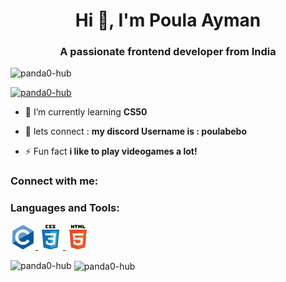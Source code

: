 <h1 align="center">Hi 👋, I'm Poula Ayman</h1>
<h3 align="center">A passionate frontend developer from India</h3>

<p align="left"> <img src="https://komarev.com/ghpvc/?username=panda0-hub&label=Profile%20views&color=0e75b6&style=flat" alt="panda0-hub" /> </p>

<p align="left"> <a href="https://github.com/ryo-ma/github-profile-trophy"><img src="https://github-profile-trophy.vercel.app/?username=panda0-hub" alt="panda0-hub" /></a> </p>

- 🌱 I’m currently learning **CS50**

- 🤝 lets connect : **my discord Username is : poulabebo**

- ⚡ Fun fact **i like to play videogames a lot!**

<h3 align="left">Connect with me:</h3>
<p align="left">
</p>

<h3 align="left">Languages and Tools:</h3>
<p align="left"> <a href="https://www.cprogramming.com/" target="_blank" rel="noreferrer"> <img src="https://raw.githubusercontent.com/devicons/devicon/master/icons/c/c-original.svg" alt="c" width="40" height="40"/> </a> <a href="https://www.w3schools.com/css/" target="_blank" rel="noreferrer"> <img src="https://raw.githubusercontent.com/devicons/devicon/master/icons/css3/css3-original-wordmark.svg" alt="css3" width="40" height="40"/> </a> <a href="https://www.w3.org/html/" target="_blank" rel="noreferrer"> <img src="https://raw.githubusercontent.com/devicons/devicon/master/icons/html5/html5-original-wordmark.svg" alt="html5" width="40" height="40"/> </a> </p>

<p><img align="left" src="https://github-readme-stats.vercel.app/api/top-langs?username=panda0-hub&show_icons=true&locale=en&layout=compact" alt="panda0-hub" /></p>

<p>&nbsp;<img align="center" src="https://github-readme-stats.vercel.app/api?username=panda0-hub&show_icons=true&locale=en" alt="panda0-hub" /></p>
